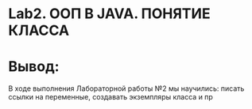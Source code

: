 # Lab2. ООП В JAVA. ПОНЯТИЕ КЛАССА
# Вывод:
  В ходе выполнения Лабораторной работы №2 мы научились: писать
ссылки на переменные, создавать экземпляры класса и пр
